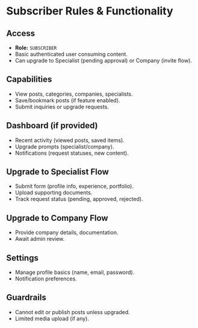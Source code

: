 # Subscriber Rules & Functionality

## Access
- **Role:** `SUBSCRIBER`
- Basic authenticated user consuming content.
- Can upgrade to Specialist (pending approval) or Company (invite flow).

## Capabilities
- View posts, categories, companies, specialists.
- Save/bookmark posts (if feature enabled).
- Submit inquiries or upgrade requests.

## Dashboard (if provided)
- Recent activity (viewed posts, saved items).
- Upgrade prompts (specialist/company).
- Notifications (request statuses, new content).

## Upgrade to Specialist Flow
- Submit form (profile info, experience, portfolio).
- Upload supporting documents.
- Track request status (pending, approved, rejected).

## Upgrade to Company Flow
- Provide company details, documentation.
- Await admin review.

## Settings
- Manage profile basics (name, email, password).
- Notification preferences.

## Guardrails
- Cannot edit or publish posts unless upgraded.
- Limited media upload (if any).


